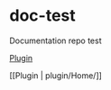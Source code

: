 doc-test
========

Documentation repo test

[Plugin](https://github.com/ewinkler/plugin/wiki)

[[Plugin | plugin/Home/]]
